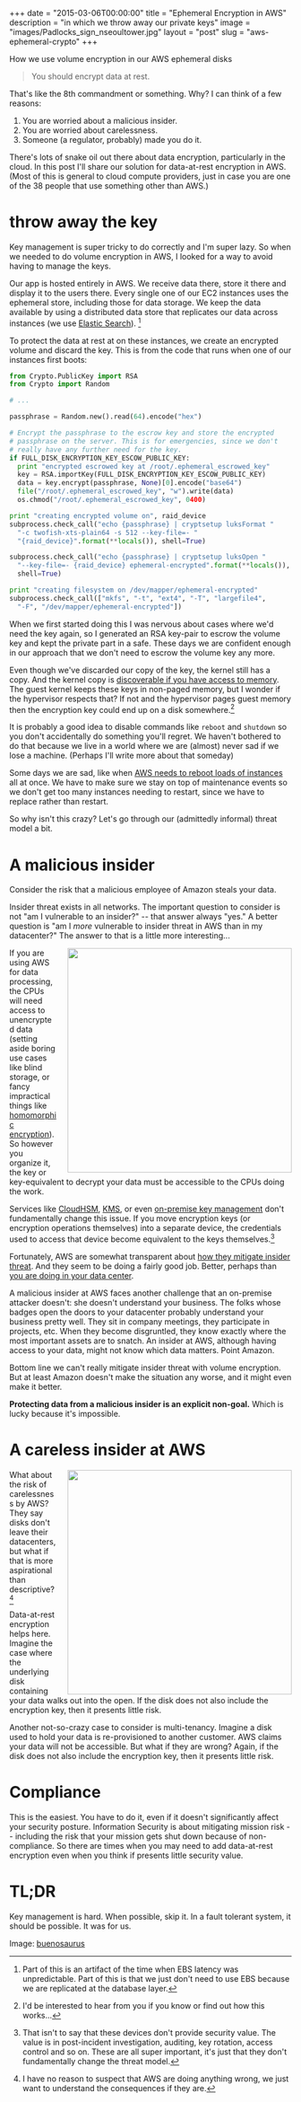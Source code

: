 +++
date = "2015-03-06T00:00:00"
title = "Ephemeral Encryption in AWS"
description = "in which we throw away our private keys"
image = "images/Padlocks_sign_nseoultower.jpg"
layout = "post"
slug = "aws-ephemeral-crypto"
+++

How we use volume encryption in our AWS ephemeral disks

<!--more-->

> You should encrypt data at rest. 

That's like the 8th commandment or something. Why? I can think of a few reasons:

1. You are worried about a malicious insider. 
2. You are worried about carelessness.
3. Someone (a regulator, probably) made you do it.

There's lots of snake oil out there about data encryption, particularly in the cloud. In this post I'll share our solution for data-at-rest encryption in AWS. (Most of this is general to cloud compute providers, just in case you are one of the 38 people that use something other than AWS.)

# throw away the key

Key management is super tricky to do correctly and I'm super lazy. So when we needed to do volume encryption in AWS, I looked for a way to avoid having to manage the keys.

Our app is hosted entirely in AWS. We receive data there, store it there and display it to the users there. Every single one of our EC2 instances uses the ephemeral store, including those for data storage. We keep the data available by using a distributed data store that replicates our data across instances (we use [Elastic Search](http://www.elasticsearch.org/)). [^ebs] 

[^ebs]: Part of this is an artifact of the time when EBS latency was unpredictable. Part of this is that we just don't need to use EBS because we are replicated at the database layer.

To protect the data at rest at on these instances, we create an encrypted volume and discard the key. This is from the code that runs when one of our instances first boots:

```python
from Crypto.PublicKey import RSA
from Crypto import Random

# ...

passphrase = Random.new().read(64).encode("hex")

# Encrypt the passphrase to the escrow key and store the encrypted
# passphrase on the server. This is for emergencies, since we don't
# really have any further need for the key.
if FULL_DISK_ENCRYPTION_KEY_ESCOW_PUBLIC_KEY:
  print "encrypted escrowed key at /root/.ephemeral_escrowed_key"
  key = RSA.importKey(FULL_DISK_ENCRYPTION_KEY_ESCOW_PUBLIC_KEY)
  data = key.encrypt(passphrase, None)[0].encode("base64")
  file("/root/.ephemeral_escrowed_key", "w").write(data)
  os.chmod("/root/.ephemeral_escrowed_key", 0400)

print "creating encrypted volume on", raid_device
subprocess.check_call("echo {passphrase} | cryptsetup luksFormat "
  "-c twofish-xts-plain64 -s 512 --key-file=- "
  "{raid_device}".format(**locals()), shell=True)

subprocess.check_call("echo {passphrase} | cryptsetup luksOpen "
  "--key-file=- {raid_device} ephemeral-encrypted".format(**locals()),
  shell=True)

print "creating filesystem on /dev/mapper/ephemeral-encrypted"
subprocess.check_call(["mkfs", "-t", "ext4", "-T", "largefile4",
  "-F", "/dev/mapper/ephemeral-encrypted"])
```

When we first started doing this I was nervous about cases where we'd need the key again, so I generated an RSA key-pair to escrow the volume key and kept the private part in a safe. These days we are confident enough in our approach that we don't need to escrow the volume key any more.

Even though we've discarded our copy of the key, the kernel still has a copy. And the kernel copy is [discoverable if you have access to memory](http://events.ccc.de/camp/2007/Fahrplan/attachments/1300-Cryptokey_forensics_A.pdf). The guest kernel keeps these keys in non-paged memory, but I wonder if the hypervisor respects that? If not and the hypervisor pages guest memory then the encryption key could end up on a disk somewhere.[^future_work]

[^future_work]: I'd be interested to hear from you if you know or find out how this works...

It is probably a good idea to disable commands like `reboot` and `shutdown` so you don't accidentally do something you'll regret. We haven't bothered to do that because we live in a world where we are (almost) never sad if we lose a machine. (Perhaps I'll write more about that someday)

Some days we are sad, like when [AWS needs to reboot loads of instances](http://aws.amazon.com/blogs/aws/ec2-maintenance-update/) all at once. We have to make sure we stay on top of maintenance events so we don't get too many instances needing to restart, since we have to replace rather than restart.

So why isn't this crazy? Let's go through our (admittedly informal) threat model a bit.

# A malicious insider

Consider the risk that a malicious employee of Amazon steals your data.

Insider threat exists in all networks. The important question to consider is not "am I vulnerable to an insider?" -- that answer always "yes." A better question is "am I *more* vulnerable to insider threat in AWS than in my datacenter?" The answer to that is a little more interesting...

<img style="float: right; width: 400px; padding-left: 20px;" src="http://upload.wikimedia.org/wikipedia/commons/thumb/b/b6/RFControlPanel2.jpg/299px-RFControlPanel2.jpg" />

If you are using AWS for data processing, the CPUs will need access to unencrypted data (setting aside boring use cases like blind storage, or fancy impractical things like [homomorphic encryption](http://www.wired.com/2014/11/hacker-lexicon-homomorphic-encryption/)). So however you organize it, the key or key-equivalent to decrypt your data must be accessible to the CPUs doing the work.

Services like [CloudHSM](http://aws.amazon.com/cloudhsm/), [KMS](http://aws.amazon.com/kms/), or even [on-premise key management](http://www.safenet-inc.com/data-encryption/hardware-security-modules-hsms/) don't fundamentally change this issue. If you move encryption keys (or encryption operations themselves) into a separate device, the credentials used to access that device become equivalent to the keys themselves.[^cloudhsm]

[^cloudhsm]: That isn't to say that these devices don't provide security value. The value is in post-incident investigation, auditing, key rotation, access control and so on. These are all super important, it's just that they don't fundamentally change the threat model.

Fortunately, AWS are somewhat transparent about [how they mitigate insider threat](http://d0.awsstatic.com/whitepapers/Security/AWS%20Security%20Whitepaper.pdf). And they seem to be doing a fairly good job. Better, perhaps than [you are doing in your data center](http://www.datacenterknowledge.com/archives/2007/12/08/oceans-11-data-center-robbery-in-london/).

A malicious insider at AWS faces another challenge that an on-premise attacker doesn't: she doesn't understand your business. The folks whose badges open the doors to your datacenter probably understand your business pretty well. They sit in company meetings, they participate in projects, etc. When they become disgruntled, they know exactly where the most important assets are to snatch. An insider at AWS, although having access to your data, might not know which data matters. Point Amazon.

Bottom line we can't really mitigate insider threat with volume encryption. But at least Amazon doesn't make the situation any worse, and it might even make it better.

**Protecting data from a malicious insider is an explicit non-goal.** Which is lucky because it's impossible.

# A careless insider at AWS

<img style="float: right; width: 400px; padding-left: 20px;" src="http://cdn.thewire.com/img/upload/2012/10/17/rendered/88b5821e80b3b19f9813bd0c5d9919d9_623x412.jpg" />

What about the risk of carelessness by AWS? They say disks don't leave their datacenters, but what if that is more aspirational than descriptive? [^caveat]

[^caveat]: I have no reason to suspect that AWS are doing anything wrong, we just want to understand the consequences if they are.

Data-at-rest encryption helps here. Imagine the case where the underlying disk containing your data walks out into the open. If the disk does not also include the encryption key, then it presents little risk.

Another not-so-crazy case to consider is multi-tenancy. Imagine a disk used to hold your data is re-provisioned to another customer. AWS claims your data will not be accessible. But what if they are wrong? Again, if the disk does not also include the encryption key, then it presents little risk.

# Compliance

This is the easiest. You have to do it, even if it doesn't significantly affect your security posture. Information Security is about mitigating mission risk -- including the risk that your mission gets shut down because of non-compliance. So there are times when you may need to add data-at-rest encryption even when you think if presents little security value.

# TL;DR

Key management is hard. When possible, skip it. In a fault tolerant system, it should be possible. It was for us.

Image: [buenosaurus](http://commons.wikimedia.org/wiki/User:Optx)

